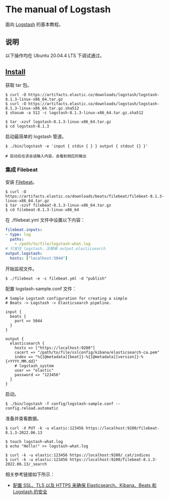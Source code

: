 # The manual of Logstash

面向 [Logstash](https://www.elastic.co/cn/logstash/) 的基本教程。

## 说明

以下操作均在 Ubuntu 20.04.4 LTS 下调试通过。

## [Install](https://www.elastic.co/guide/en/logstash/8.1/installing-logstash.html)

获取 tar 包。

```
$ curl -O https://artifacts.elastic.co/downloads/logstash/logstash-8.1.3-linux-x86_64.tar.gz
$ curl -O https://artifacts.elastic.co/downloads/logstash/logstash-8.1.3-linux-x86_64.tar.gz.sha512
$ shasum -a 512 -c logstash-8.1.3-linux-x86_64.tar.gz.sha512

$ tar -xzvf logstash-8.1.3-linux-x86_64.tar.gz
$ cd logstash-8.1.3
```

启动最简单的 logstash 管道。

```
$ ./bin/logstash -e 'input { stdin { } } output { stdout {} }'

# 启动后在该会话输入内容，会看到相应的输出
```

### 集成 Filebeat

安装 [Filebeat](https://www.elastic.co/guide/en/beats/filebeat/8.1/filebeat-installation-configuration.html)。

```
$ curl -O https://artifacts.elastic.co/downloads/beats/filebeat/filebeat-8.1.3-linux-x86_64.tar.gz
$ tar -xzvf filebeat-8.1.3-linux-x86_64.tar.gz
$ cd filebeat-8.1.3-linux-x86_64
```

在 ./filebeat.yml 文件中设置以下内容：

```yml
filebeat.inputs:
- type: log
  paths:
    - /path/to/file/logstash-what.log
# 只发往 logstash，注释掉 output.elasticsearch
output.logstash:
  hosts: ["localhost:5044"]
```

开始监视文件。

```
$ ./filebeat -e -c filebeat.yml -d "publish"
```

配置 logstash-sample.conf 文件：

```
# Sample Logstash configuration for creating a simple
# Beats -> Logstash -> Elasticsearch pipeline.

input {
  beats {
    port => 5044
  }
}

output {
  elasticsearch {
    hosts => ["https://localhost:9200"]
    cacert => "/path/to/file/sslconfig/kibana/elasticsearch-ca.pem"
    index => "%{[@metadata][beat]}-%{[@metadata][version]}-%{+YYYY.MM.dd}"
    # logstash_system
    user => "elastic"
    password => "123456"
  }
}
```

启动。

```
$ ./bin/logstash -f config/logstash-sample.conf --config.reload.automatic
```

准备并查看数据。

```
$ curl -X PUT -k -u elastic:123456 https://localhost:9200/filebeat-8.1.3-2022.06.13

$ touch logstash-what.log
$ echo "Hello!" >> logstash-what.log

$ curl -k -u elastic:123456 https://localhost:9200/_cat/indices
$ curl -k -u elastic:123456 https://localhost:9200/filebeat-8.1.3-2022.06.13/_search
```

相关参考链接如下所示：

+ [配置 SSL、TLS 以及 HTTPS 来确保 Elasticsearch、Kibana、Beats 和 Logstash 的安全](https://www.elastic.co/cn/blog/configuring-ssl-tls-and-https-to-secure-elasticsearch-kibana-beats-and-logstash)
